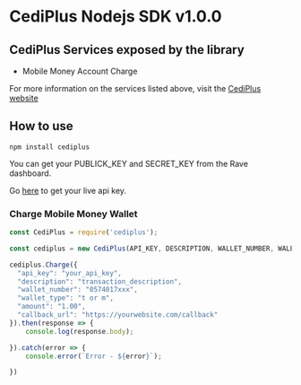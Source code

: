 # CediPlus Nodejs SDK v1.0.0

## CediPlus Services exposed by the library

- Mobile Money Account Charge

For more information on the services listed above, visit the [CediPlus website](https://cediplus.com)

## How to use

`npm install cediplus`


 You can get your PUBLICK_KEY and SECRET_KEY from the Rave dashboard.

 Go [here](https://cediplus.com) to get your live api key.

### Charge Mobile Money Wallet

```javascript
const CediPlus = require('cediplus');

const cediplus = new CediPlus(API_KEY, DESCRIPTION, WALLET_NUMBER, WALLET_TYPE, AMOUNT, YOUR_PRODUCTION_CALLBACK_URL);

cediplus.Charge({
  "api_key": "your_api_key",
  "description": "transaction_description",
  "wallet_number": "0574017xxx",
  "wallet_type": "t or m",
  "amount": "1.00",
  "callback_url": "https://yourwebsite.com/callback"
}).then(response => {
    console.log(response.body);

}).catch(error => {
    console.error(`Error - ${error}`);

})
```